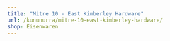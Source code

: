 ```yaml
---
title: "Mitre 10 - East Kimberley Hardware"
url: /kununurra/mitre-10-east-kimberley-hardware/
shop: Eisenwaren
---
```

